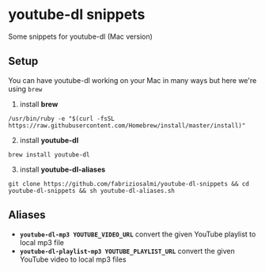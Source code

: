 # youtube-dl snippets
Some snippets for youtube-dl (Mac version)

## Setup

You can have youtube-dl working on your Mac in many ways but here we're using `brew`

1. install **brew**

`/usr/bin/ruby -e "$(curl -fsSL https://raw.githubusercontent.com/Homebrew/install/master/install)"`

2. install **youtube-dl**

`brew install youtube-dl`

3. install **youtube-dl-aliases**

`git clone https://github.com/fabriziosalmi/youtube-dl-snippets && cd youtube-dl-snippets && sh youtube-dl-aliases.sh`

## Aliases

- **`youtube-dl-mp3 YOUTUBE_VIDEO_URL`** 
convert the given YouTube playlist to local mp3 file 
- **`youtube-dl-playlist-mp3 YOUTUBE_PLAYLIST_URL`**
convert the given YouTube video to local mp3 files
